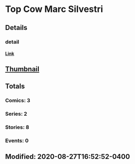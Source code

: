# Top Cow Marc Silvestri 
## Details
### detail
#### [Link](http://marvel.com/comics/creators/13359/top_cow_marc_silvestri?utm_campaign=apiRef&utm_source=225578a89fc76f3d20fbffda5d17a88d)
## [Thumbnail](http://i.annihil.us/u/prod/marvel/i/mg/b/40/image_not_available.jpg)
## Totals
### Comics: 3
### Series: 2
### Stories: 8
### Events: 0
## Modified: 2020-08-27T16:52:52-0400